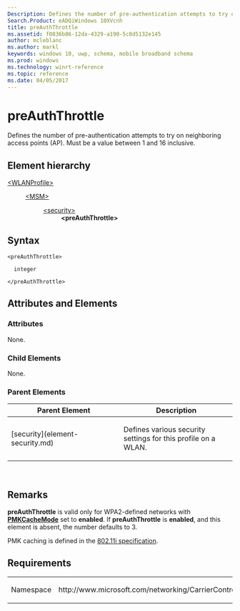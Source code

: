 ```yaml
---
Description: Defines the number of pre-authentication attempts to try on neighboring access points (AP).
Search.Product: eADQiWindows 10XVcnh
title: preAuthThrottle
ms.assetid: f0836b86-12da-4329-a190-5c8d5132e145
author: mcleblanc
ms.author: markl
keywords: windows 10, uwp, schema, mobile broadband schema
ms.prod: windows
ms.technology: winrt-reference
ms.topic: reference
ms.date: 04/05/2017
---
```


# preAuthThrottle


Defines the number of pre-authentication attempts to try on neighboring access points (AP). Must be a value between 1 and 16 inclusive.

## Element hierarchy

<dl>
<dt><a href="element-wlanprofile.md">&lt;WLANProfile&gt;</a></dt>
<dd>
<dl>
<dt><a href="element-msm.md">&lt;MSM&gt;</a></dt>
<dd>
<dl>
<dt><a href="element-security.md">&lt;security&gt;</a></dt>
<dd><b>&lt;preAuthThrottle&gt;</b></dd>
</dl>
</dd>
</dl>
</dd>
</dl>

## Syntax

``` syntax
<preAuthThrottle>

  integer

</preAuthThrottle>
```

## Attributes and Elements


### Attributes

None.

### Child Elements

None.

### Parent Elements

<table>
<colgroup>
<col width="50%" />
<col width="50%" />
</colgroup>
<thead>
<tr class="header">
<th>Parent Element</th>
<th>Description</th>
</tr>
</thead>
<tbody>
<tr class="odd">
<td>[security](element-security.md)</td>
<td><p>Defines various security settings for this profile on a WLAN.</p></td>
</tr>
</tbody>
</table>

 

## Remarks

**preAuthThrottle** is valid only for WPA2-defined networks with [**PMKCacheMode**](element-pmkcachemode.md) set to **enabled**. If **preAuthThrottle** is **enabled**, and this element is absent, the number defaults to 3.

PMK caching is defined in the [802.11i specification](http://standards.ieee.org/getieee802/download/802.11i-2004.pdf).

## Requirements

<table>
<colgroup>
<col width="50%" />
<col width="50%" />
</colgroup>
<tbody>
<tr class="odd">
<td><p>Namespace</p></td>
<td><p>http://www.microsoft.com/networking/CarrierControl/WLAN/v1</p></td>
</tr>
</tbody>
</table>

 

 



